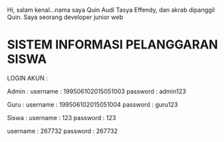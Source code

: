 Hi, salam kenal...nama saya Quin Audi Tasya Effendy, dan akrab dipanggil Quin. Saya seorang developer junior web

SISTEM INFORMASI PELANGGARAN SISWA
==================================
LOGIN AKUN :

Admin : 
username : 199506102015051003
password : admin123

Guru :
username : 199506102015051004
password : guru123

Siswa :
username : 123
password : 123

username : 267732
password : 267732
